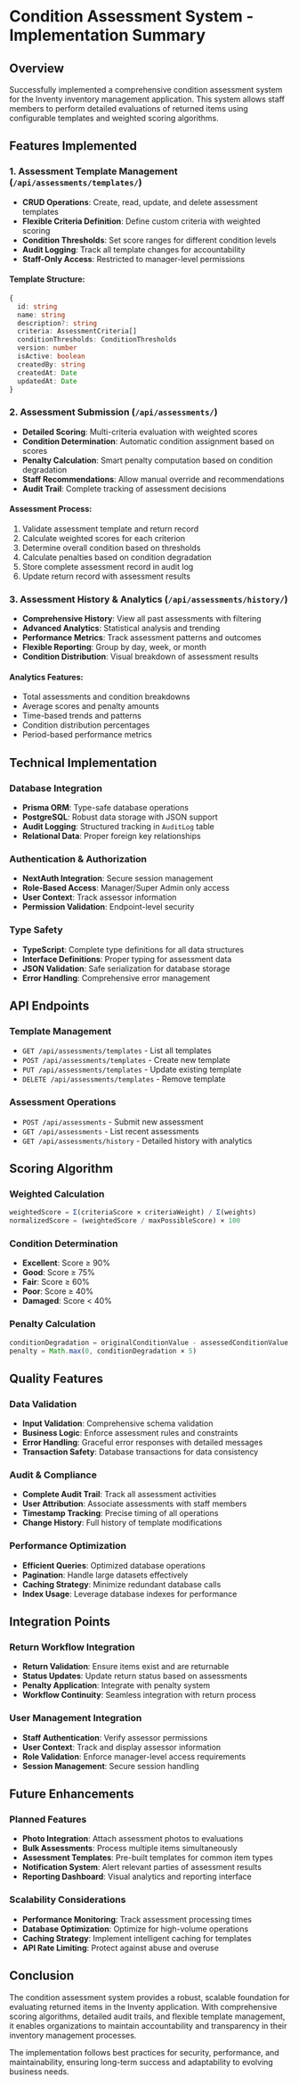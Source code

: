 # Condition Assessment System - Implementation Summary

## Overview
Successfully implemented a comprehensive condition assessment system for the Inventy inventory management application. This system allows staff members to perform detailed evaluations of returned items using configurable templates and weighted scoring algorithms.

## Features Implemented

### 1. Assessment Template Management (`/api/assessments/templates/`)
- **CRUD Operations**: Create, read, update, and delete assessment templates
- **Flexible Criteria Definition**: Define custom criteria with weighted scoring
- **Condition Thresholds**: Set score ranges for different condition levels
- **Audit Logging**: Track all template changes for accountability
- **Staff-Only Access**: Restricted to manager-level permissions

#### Template Structure:
```typescript
{
  id: string
  name: string
  description?: string
  criteria: AssessmentCriteria[]
  conditionThresholds: ConditionThresholds
  version: number
  isActive: boolean
  createdBy: string
  createdAt: Date
  updatedAt: Date
}
```

### 2. Assessment Submission (`/api/assessments/`)
- **Detailed Scoring**: Multi-criteria evaluation with weighted scores
- **Condition Determination**: Automatic condition assignment based on scores
- **Penalty Calculation**: Smart penalty computation based on condition degradation
- **Staff Recommendations**: Allow manual override and recommendations
- **Audit Trail**: Complete tracking of assessment decisions

#### Assessment Process:
1. Validate assessment template and return record
2. Calculate weighted scores for each criterion
3. Determine overall condition based on thresholds
4. Calculate penalties based on condition degradation
5. Store complete assessment record in audit log
6. Update return record with assessment results

### 3. Assessment History & Analytics (`/api/assessments/history/`)
- **Comprehensive History**: View all past assessments with filtering
- **Advanced Analytics**: Statistical analysis and trending
- **Performance Metrics**: Track assessment patterns and outcomes
- **Flexible Reporting**: Group by day, week, or month
- **Condition Distribution**: Visual breakdown of assessment results

#### Analytics Features:
- Total assessments and condition breakdowns
- Average scores and penalty amounts
- Time-based trends and patterns
- Condition distribution percentages
- Period-based performance metrics

## Technical Implementation

### Database Integration
- **Prisma ORM**: Type-safe database operations
- **PostgreSQL**: Robust data storage with JSON support
- **Audit Logging**: Structured tracking in `AuditLog` table
- **Relational Data**: Proper foreign key relationships

### Authentication & Authorization
- **NextAuth Integration**: Secure session management
- **Role-Based Access**: Manager/Super Admin only access
- **User Context**: Track assessor information
- **Permission Validation**: Endpoint-level security

### Type Safety
- **TypeScript**: Complete type definitions for all data structures
- **Interface Definitions**: Proper typing for assessment data
- **JSON Validation**: Safe serialization for database storage
- **Error Handling**: Comprehensive error management

## API Endpoints

### Template Management
- `GET /api/assessments/templates` - List all templates
- `POST /api/assessments/templates` - Create new template
- `PUT /api/assessments/templates` - Update existing template
- `DELETE /api/assessments/templates` - Remove template

### Assessment Operations
- `POST /api/assessments` - Submit new assessment
- `GET /api/assessments` - List recent assessments
- `GET /api/assessments/history` - Detailed history with analytics

## Scoring Algorithm

### Weighted Calculation
```typescript
weightedScore = Σ(criteriaScore × criteriaWeight) / Σ(weights)
normalizedScore = (weightedScore / maxPossibleScore) × 100
```

### Condition Determination
- **Excellent**: Score ≥ 90%
- **Good**: Score ≥ 75%
- **Fair**: Score ≥ 60%
- **Poor**: Score ≥ 40%
- **Damaged**: Score < 40%

### Penalty Calculation
```typescript
conditionDegradation = originalConditionValue - assessedConditionValue
penalty = Math.max(0, conditionDegradation × 5)
```

## Quality Features

### Data Validation
- **Input Validation**: Comprehensive schema validation
- **Business Logic**: Enforce assessment rules and constraints
- **Error Handling**: Graceful error responses with detailed messages
- **Transaction Safety**: Database transactions for data consistency

### Audit & Compliance
- **Complete Audit Trail**: Track all assessment activities
- **User Attribution**: Associate assessments with staff members
- **Timestamp Tracking**: Precise timing of all operations
- **Change History**: Full history of template modifications

### Performance Optimization
- **Efficient Queries**: Optimized database operations
- **Pagination**: Handle large datasets effectively
- **Caching Strategy**: Minimize redundant database calls
- **Index Usage**: Leverage database indexes for performance

## Integration Points

### Return Workflow Integration
- **Return Validation**: Ensure items exist and are returnable
- **Status Updates**: Update return status based on assessments
- **Penalty Application**: Integrate with penalty system
- **Workflow Continuity**: Seamless integration with return process

### User Management Integration
- **Staff Authentication**: Verify assessor permissions
- **User Context**: Track and display assessor information
- **Role Validation**: Enforce manager-level access requirements
- **Session Management**: Secure session handling

## Future Enhancements

### Planned Features
- **Photo Integration**: Attach assessment photos to evaluations
- **Bulk Assessments**: Process multiple items simultaneously
- **Assessment Templates**: Pre-built templates for common item types
- **Notification System**: Alert relevant parties of assessment results
- **Reporting Dashboard**: Visual analytics and reporting interface

### Scalability Considerations
- **Performance Monitoring**: Track assessment processing times
- **Database Optimization**: Optimize for high-volume operations
- **Caching Strategy**: Implement intelligent caching for templates
- **API Rate Limiting**: Protect against abuse and overuse

## Conclusion

The condition assessment system provides a robust, scalable foundation for evaluating returned items in the Inventy application. With comprehensive scoring algorithms, detailed audit trails, and flexible template management, it enables organizations to maintain accountability and transparency in their inventory management processes.

The implementation follows best practices for security, performance, and maintainability, ensuring long-term success and adaptability to evolving business needs.